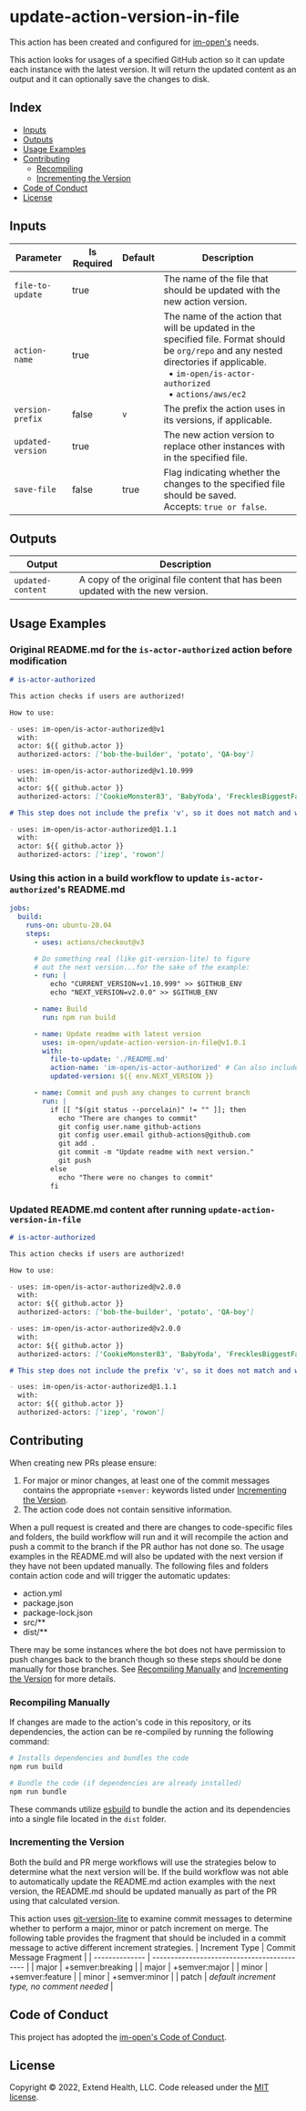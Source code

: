 # update-action-version-in-file

This action has been created and configured for [im-open's] needs.

This action looks for usages of a specified GitHub action so it can update each instance with the latest version. It will return the updated content as an output and it can optionally save the changes to disk.

## Index

- [Inputs](#inputs)
- [Outputs](#outputs)
- [Usage Examples](#usage-examples)
- [Contributing](#contributing)
  - [Recompiling](#recompiling)
  - [Incrementing the Version](#incrementing-the-version)
- [Code of Conduct](#code-of-conduct)
- [License](#license)

## Inputs

| Parameter         | Is Required | Default | Description                                                                                                                                                                                                                  |
| ----------------- | ----------- | ------- | ---------------------------------------------------------------------------------------------------------------------------------------------------------------------------------------------------------------------------- |
| `file-to-update`  | true        |         | The name of the file that should be updated with the new action version.                                                                                                                                                     |
| `action-name`     | true        |         | The name of the action that will be updated in the specified file. Format should be `org/repo` and any nested directories if applicable.</br>&nbsp;&nbsp;• `im-open/is-actor-authorized`</br>&nbsp;&nbsp;• `actions/aws/ec2` |
| `version-prefix`  | false       | `v`     | The prefix the action uses in its versions, if applicable.                                                                                                                                                                         |
| `updated-version` | true        |         | The new action version to replace other instances with in the specified file.                                                                                                                                                |
| `save-file`       | false       | true    | Flag indicating whether the changes to the specified file should be saved. <br/>Accepts: `true or false`.                                                                                                                    |

## Outputs

| Output            | Description                                                                     |
| ----------------- | ------------------------------------------------------------------------------- |
| `updated-content` | A copy of the original file content that has been updated with the new version. |

## Usage Examples

### Original README.md for the `is-actor-authorized` action before modification

```md
# is-actor-authorized

This action checks if users are authorized!

How to use:

- uses: im-open/is-actor-authorized@v1
  with:
  actor: ${{ github.actor }}
  authorized-actors: ['bob-the-builder', 'potato', 'QA-boy']

- uses: im-open/is-actor-authorized@v1.10.999
  with:
  actor: ${{ github.actor }}
  authorized-actors: ['CookieMonster83', 'BabyYoda', 'FrecklesBiggestFan']

# This step does not include the prefix 'v', so it does not match and will not be updated

- uses: im-open/is-actor-authorized@1.1.1  
  with:
  actor: ${{ github.actor }}
  authorized-actors: ['izep', 'rowon']
```

### Using this action in a build workflow to update `is-actor-authorized`'s README.md

```yml
jobs:
  build:
    runs-on: ubuntu-20.04
    steps:
      - uses: actions/checkout@v3

      # Do something real (like git-version-lite) to figure
      # out the next version...for the sake of the example:
      - run: |
          echo "CURRENT_VERSION=v1.10.999" >> $GITHUB_ENV
          echo "NEXT_VERSION=v2.0.0" >> $GITHUB_ENV

      - name: Build
        run: npm run build

      - name: Update readme with latest version
        uses: im-open/update-action-version-in-file@v1.0.1
        with:
          file-to-update: './README.md'
          action-name: 'im-open/is-actor-authorized' # Can also include a nested directory if needed like: actions/aws/ec2
          updated-version: ${{ env.NEXT_VERSION }}

      - name: Commit and push any changes to current branch
        run: |
          if [[ "$(git status --porcelain)" != "" ]]; then
            echo "There are changes to commit"
            git config user.name github-actions
            git config user.email github-actions@github.com
            git add .
            git commit -m "Update readme with next version."
            git push
          else
            echo "There were no changes to commit"
          fi
```

### Updated README.md content after running `update-action-version-in-file`

```md
# is-actor-authorized

This action checks if users are authorized!

How to use:

- uses: im-open/is-actor-authorized@v2.0.0
  with:
  actor: ${{ github.actor }}
  authorized-actors: ['bob-the-builder', 'potato', 'QA-boy']

- uses: im-open/is-actor-authorized@v2.0.0
  with:
  actor: ${{ github.actor }}
  authorized-actors: ['CookieMonster83', 'BabyYoda', 'FrecklesBiggestFan']

# This step does not include the prefix 'v', so it does not match and will not be updated

- uses: im-open/is-actor-authorized@1.1.1  
  with:
  actor: ${{ github.actor }}
  authorized-actors: ['izep', 'rowon']
```

## Contributing

When creating new PRs please ensure:

1. For major or minor changes, at least one of the commit messages contains the appropriate `+semver:` keywords listed under [Incrementing the Version](#incrementing-the-version).
1. The action code does not contain sensitive information.

When a pull request is created and there are changes to code-specific files and folders, the build workflow will run and it will recompile the action and push a commit to the branch if the PR author has not done so. The usage examples in the README.md will also be updated with the next version if they have not been updated manually. The following files and folders contain action code and will trigger the automatic updates:

- action.yml
- package.json
- package-lock.json
- src/\*\*
- dist/\*\*

There may be some instances where the bot does not have permission to push changes back to the branch though so these steps should be done manually for those branches. See [Recompiling Manually](#recompiling-manually) and [Incrementing the Version](#incrementing-the-version) for more details.

### Recompiling Manually

If changes are made to the action's code in this repository, or its dependencies, the action can be re-compiled by running the following command:

```sh
# Installs dependencies and bundles the code
npm run build

# Bundle the code (if dependencies are already installed)
npm run bundle
```

These commands utilize [esbuild](https://esbuild.github.io/getting-started/#bundling-for-node) to bundle the action and
its dependencies into a single file located in the `dist` folder.

### Incrementing the Version

Both the build and PR merge workflows will use the strategies below to determine what the next version will be.  If the build workflow was not able to automatically update the README.md action examples with the next version, the README.md should be updated manually as part of the PR using that calculated version.

This action uses [git-version-lite] to examine commit messages to determine whether to perform a major, minor or patch increment on merge. The following table provides the fragment that should be included in a commit message to active different increment strategies.
| Increment Type | Commit Message Fragment |
| -------------- | ------------------------------------------- |
| major | +semver:breaking |
| major | +semver:major |
| minor | +semver:feature |
| minor | +semver:minor |
| patch | _default increment type, no comment needed_ |

## Code of Conduct

This project has adopted the [im-open's Code of Conduct](https://github.com/im-open/.github/blob/main/CODE_OF_CONDUCT.md).

## License

Copyright &copy; 2022, Extend Health, LLC. Code released under the [MIT license](LICENSE).

[git-version-lite]: https://github.com/im-open/git-version-lite
[im-open's]: https://github.com/im-open
